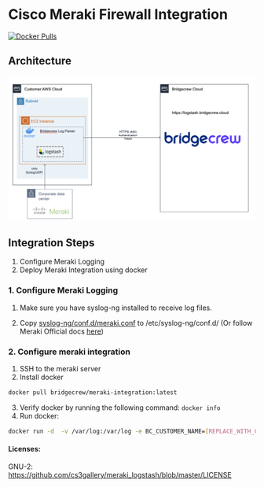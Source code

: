 # Cisco Meraki Firewall Integration
[![Docker Pulls](https://img.shields.io/docker/pulls/bridgecrew/meraki-integration)](https://hub.docker.com/r/bridgecrew/meraki-integration)

## Architecture 
![Integration architecture](../../docs/MerakiArch.png)

## Integration Steps
1. Configure Meraki Logging
2. Deploy Meraki Integration using docker


### 1. Configure Meraki Logging

1. Make sure you have syslog-ng installed to receive log files.

2. Copy [syslog-ng/conf.d/meraki.conf](https://github.com/cs3gallery/meraki_logstash/tree/master/syslog-ng/conf.d) to /etc/syslog-ng/conf.d/ (Or follow Meraki Official docs [here](https://documentation.meraki.com/zGeneral_Administration/Monitoring_and_Reporting/Syslog_Server_Overview_and_Configuration))


### 2. Configure meraki integration
1. SSH to the meraki server
2. Install docker
```sh 
docker pull bridgecrew/meraki-integration:latest 
```

3. Verify docker by running the following command: ``` docker info ```
4. Run docker:
```sh
docker run -d  -v /var/log:/var/log -e BC_CUSTOMER_NAME=[REPLACE_WITH_CUSTOMER_NAME] -e BC_API_TOKEN=[REPLACE_WITH_API_TOKEN] -e BC_URL="https://logstash.bridgecrew.cloud/logstash" bridgecrew/meraki-integration
```


#### Licenses: 
GNU-2: https://github.com/cs3gallery/meraki_logstash/blob/master/LICENSE 
